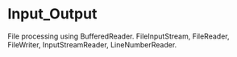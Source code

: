 # Input_Output
 File processing using BufferedReader. FileInputStream, FileReader, FileWriter, InputStreamReader, LineNumberReader.
